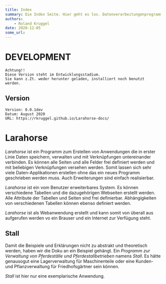 ```yaml
---
title: Index
summary: Die Index Seite. Hier geht es los. Datenverarbeitungenprogrammen
authors:
    - Roland Kruggel
date: 2020-12-05
some_url: 
---
```


# DEVELOPMENT


    Achtung!!  
    Diese Version steht im Entwicklungsstadium.   
    Sie kann z.Zt. weder herunter geladen, installiert noch benutzt werden.
    

## Version
    Version: 0.0.1dev   
    Datum: August 2020   
    URL: https://rkruggel.github.io/Larahorse-docs/
    

# Larahorse
_Larahorse_ ist ein Programm zum Erstellen von Anwendungen die in erster Linie Daten speichern, verwalten und mit Verknüpfungen untereinander verbinden. Es können alle Seiten und alle Felder frei definiert werden und mit beliebigen Verknüpfungen versehen werden. Somit lassen sich sehr viele Daten-Applikationen erstellen ohne das ein neues Programm geschrieben werden muss. Auch Erweiterungen sind einfach realisierbar.

_Larahorse_ ist ein vom Benutzer erweiterbares System. Es können verschiedene Tabellen und die dazugehörigen Webseiten erstellt werden. Alle Attribute der Tabellen und Seiten sind frei definierbar. Abhängigkeiten von verschiedenen Tabellen können ebenso definiert werden.

_Larahorse_ ist als Webanwendung erstellt und kann somit von überall aus aufgerufen werden vo ein Brauser und ein Internet zur Verfügung steht. 


## Stall
Damit die Beispiele und Erklärungen nicht zu abstrakt und theoretisch werden, haben wir die Doku an ein Beispiel gehängt. Ein _Programm zur Verwaltung von Pferdeställe und Pferdestallbetrieben_ namens *Stall*. Es hätte genausogut eine Lagerverwaltung für Maschinenteile oder eine Kunden- und Pflanzverwaltung für Friedhofsgärtner sein können.

*Stall* ist hier nur eine exemplarische Anwendung.

